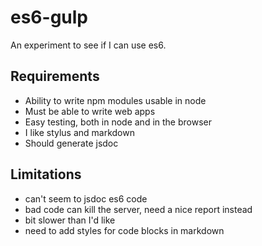 es6-gulp
========

An experiment to see if I can use es6.

Requirements
------------

 * Ability to write npm modules usable in node
 * Must be able to write web apps
 * Easy testing, both in node and in the browser
 * I like stylus and markdown
 * Should generate jsdoc

Limitations
-----------

 * can't seem to jsdoc es6 code
 * bad code can kill the server, need a nice report instead
 * bit slower than I'd like
 * need to add styles for code blocks in markdown
